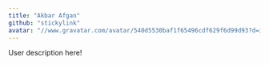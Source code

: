 ```yaml
---
title: "Akbar Afgan"
github: "stickylink"
avatar: "//www.gravatar.com/avatar/540d5530baf1f65496cdf629f6d99d93?d=identicon"
---
```


User description here!
